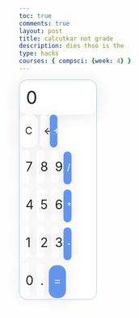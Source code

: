 ```yaml
---
toc: true
comments: true
layout: post
title: calcutkar not grade
description: dies thso is the
type: hacks
courses: { compsci: {week: 4} }
---
```



<!-- 
Hack 0: Right justify result
Hack 1: Test conditions on small, big, and decimal numbers, report on findings. Fix issues.
Hack 2: Add the common math operation that is missing from calculator
Hack 3: Implement 1 number operation (ie SQRT) 
-->

<!-- 
HTML implementation of the calculator. 
-->

<!-- 
    Style and Action are aligned with HRML class definitions
    style.css contains majority of style definition (number, operation, clear, and equals)
    - The div calculator-container sets 4 elements to a row
    Background is credited to Vanta JS and is implemented at bottom of this page
-->
<style>
    .wrapper{
        backdrop-filter: blur(5.5px);
        background: rgba(255, 255, 255, 0.75);
        border: 1px dotted cornflowerblue;
        border-radius: 16px;
    }
  .calculator-output {
    /* calulator output 
      top bar shows the results of the calculator;
      result to take up the entirety of the first row;
      span defines 4 columns and 1 row
    */
    grid-column: span 4;
    grid-row: span 1;

    background: rgba(255. 255. 255. 0.75);
    border: 5px solid rgba(255, 255, 255, 0.01);
    border-radius: 16px;
    box-shadow: 0 4px 30px rgba(35, 35, 35, 0.1);
    font-size: 35px;
    padding: 0.23em;

    display: flex;
    align-items: center;
  }



.calculator-number {
    backdrop-filter: blur(5.5px);
    background: rgba(255, 255, 255, 0.75);
    -webkit-backdrop-filter: blur(5.5px);
    border: 1px solid rgba(255, 255, 255, 0.01);
    border-radius: 16px;
    box-shadow: 0 4px 30px rgba(35, 35, 35, 0.1);
    color: #232323;
    width: 10%;
    flex-basis: 25%;
    font-family: inherit;
    height: 65px;
    font-size: 25px;
    margin: 5px;
}

 .calculator-operation{
    backdrop-filter: blur(5.5px);
    -webkit-backdrop-filter: blur(5.5px);
    background: rgba(255, 255, 255, 0.75);
    border: 1px solid rgba(255, 255, 255, 0.01);
    border-radius: 15px;
    box-shadow: 0 4px 30px rgba(35, 35, 35, 0.1);
    color: #fff;
    background: cornflowerblue;
    font-size: 20px;
    width: 10%;
    flex-basis: 25%;
    height: 65px;
 }

 .calculator-equals{
    backdrop-filter: blur(5.5px);
    -webkit-backdrop-filter: blur(5.5px);
    background: rgba(255, 255, 255, 0.75);
    border: 1px solid rgba(255, 255, 255, 0.01);
    border-radius: 15px;
    box-shadow: 0 4px 30px rgba(35, 35, 35, 0.1);
    color: #fff;
    background: cornflowerblue;
    font-size: 20px;
    width: 22%;
    flex-basis: 25%;
    height: 65px;
 }

.container {
    display: flex;
    align-items: center;
}

 .calculator-operation:hover{
     background-color: inherit;
     color: inherit;
 }

 .calculator-number:hover{
     background-color: lightblue;
     color: inherit;
 }

.calculator-number:active{
     background-color: lavender;
}

 .calculator-clear:hover{
     background-color: inherit;
     color: inherit;
 }

 .calculator-clear{
    backdrop-filter: blur(5.5px);
    background: rgba(255, 255, 255, 0.75);
    -webkit-backdrop-filter: blur(5.5px);
    border: 1px solid rgba(255, 255, 255, 0.01);
    border-radius: 16px;
    box-shadow: 0 4px 30px rgba(35, 35, 35, 0.1);
    color: #232323;
    flex-basis: 40%;
    font-family: inherit;
    height: 65px;
    font-size: 20px;
    width: 24.2%
 }
 
 .calculator-back{
    backdrop-filter: blur(5.5px);
    background: rgba(255, 255, 255, 0.75);
    -webkit-backdrop-filter: blur(5.5px);
    border: 1px solid rgba(255, 255, 255, 0.01);
    border-radius: 16px;
    box-shadow: 0 4px 30px rgba(35, 35, 35, 0.1);
    color: #232323;
    flex-basis: 20%;
    font-family: inherit;
    height: 65px;
    font-size: 20px;
 }
</style>

<!-- Add a container for the animation -->
<body>
<div id="animation">
<div class="container">
    <section class="calc-butt">
        <div class="wrapper">
        <!--result-->
            <div class="calculator-output" id="output">0</div>
                <div class="butt-row">
                    <button class="calculator-clear">C</button>
                    <button class="calculator-operation calculator-back">←</button>
                    <button class="calculator-operation">+</button>
                </div>
                <div class="butt-row">
                    <button class="calculator-number">7</button>
                    <button class="calculator-number">8</button>
                    <button class="calculator-number">9</button>
                    <button class="calculator-operation">/</button>
                </div>
                <div class="butt-row">
                    <button class="calculator-number">4</button>
                    <button class="calculator-number">5</button>
                    <button class="calculator-number">6</button>
                    <button class="calculator-operation">*</button>
                </div>
                <div class="butt-row">
                    <button class="calculator-number">1</button>
                    <button class="calculator-number">2</button>
                    <button class="calculator-number">3</button>
                    <button class="calculator-operation">-</button>
                </div>
                <div class="butt-row">
                    <button class="calculator-number">0</button>
                    <button class="calculator-number">.</button>
                    <button class="calculator-equals">=</button>
                </div>
            </div>
        </div>
    </section>
</div>
</body>

<!-- JavaScript (JS) implementation of the calculator. -->
<script>
// initialize important variables to manage calculations
var firstNumber = null;
var operator = null;
var nextReady = true;
// build objects containing key elements
const output = document.getElementById("output");
const numbers = document.querySelectorAll(".calculator-number");
const operations = document.querySelectorAll(".calculator-operation");
const clear = document.querySelectorAll(".calculator-clear");
const equals = document.querySelectorAll(".calculator-equals");
const back = document.querySelectorAll(".calculator-back");

// Number buttons listener
numbers.forEach(button => {
  button.addEventListener("click", function() {
    number(button.textContent);
  });
});

// Number action
function number (value) { // function to input numbers into the calculator
    if (value != ".") {
        if (nextReady == true) { // nextReady is used to tell the computer when the user is going to input a completely new number
            output.innerHTML = value;
            if (value != "0") { // if statement to ensure that there are no multiple leading zeroes
                nextReady = false;
            }
        } else {
            output.innerHTML = output.innerHTML + value; // concatenation is used to add the numbers to the end of the input
        }
    } else { // special case for adding a decimal; can't have two decimals
        if (output.innerHTML.indexOf(".") == -1) {
            output.innerHTML = output.innerHTML + value;
            nextReady = false;
        }
    }
}

// Operation buttons listener
operations.forEach(button => {
  button.addEventListener("click", function() {
    operation(button.textContent);
  });
});

// Operator action
function operation (choice) { // function to input operations into the calculator
    if (firstNumber == null) { // once the operation is chosen, the displayed number is stored into the variable firstNumber
        firstNumber = parseInt(output.innerHTML);
        nextReady = true;
        operator = choice;
        return; // exits function
    }
    // occurs if there is already a number stored in the calculator
    firstNumber = calculate(firstNumber, parseFloat(output.innerHTML)); 
    operator = choice;
    output.innerHTML = firstNumber.toString();
    nextReady = true;
}

// Calculator
function calculate (first, second) { // function to calculate the result of the equation
    let result = 0;
    switch (operator) {
        case "+":
            result = first + second;
            break;
        case "-":
            result = first - second;
            break;
        case "*":
            result = first * second;
            break;
        case "/":
            result = first / second;
            break;
        default: 
            break;
        case "←":
            if(buffer.length ===1){
                buffer = '0';
            }else{
                buffer = buffer.substring(0, buffer.length - 1);
            }
            break;
        }
    return result;
}

// Equals button listener
equals.forEach(button => {
  button.addEventListener("click", function() {
    equal();
  });
});

// Equal action
function equal () { // function used when the equals button is clicked; calculates equation and displays it
    firstNumber = calculate(firstNumber, parseFloat(output.innerHTML));
    output.innerHTML = firstNumber.toString();
    nextReady = true;
}

// Clear button listener
clear.forEach(button => {
  button.addEventListener("click", function() {
    clearCalc();
  });
});

// A/C action
function clearCalc () { // clears calculator
    firstNumber = null;
    output.innerHTML = "0";
    nextReady = true;
}

// back action

back.forEach(button => {
  button.addEventListener("click", function() {
    // Call the backspace function
    backspace();
  });
});


function backspace() {
  let currentOutput = output.innerHTML;
  if (currentOutput.length === 1) {
    output.innerHTML = "0";
  } else {
    output.innerHTML = currentOutput.slice(0, -1);
  }
}

</script>

<!-- 
Vanta animations just for fun, load JS onto the page
-->
<script src="{{site.baseurl}}/assets/js/three.r119.min.js"></script>
<script src="}}si/assets/js/vanta.halo.min.js"></script>
<script src="/student/assets/js/vanta.birds.min.js"></script>
<script src="/student/assets/js/vanta.net.min.js"></script>
<script src="/student/assets/js/vanta.rings.min.js"></script>

<script>
// setup vanta scripts as functions
var vantaInstances = {
  halo: VANTA.HALO,
  birds: VANTA.BIRDS,
  net: VANTA.NET,
  rings: VANTA.RINGS
};

// obtain a random vanta function
var vantaInstance = vantaInstances[Object.keys(vantaInstances)[Math.floor(Math.random() * Object.keys(vantaInstances).length)]];

// run the animation
vantaInstance({
  el: "#animation",
  mouseControls: true,
  touchControls: true,
  gyroControls: false
}); 
</script>


